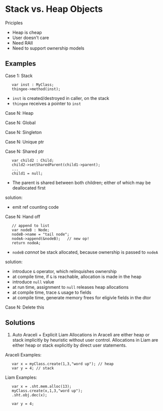 # Stack vs. Heap Objects

Priciples
- Heap is cheap
- User doesn't care
- Need RAII
- Need to support ownership models

## Examples

Case 1: Stack
```
   var inst : MyClass;
   thingee->method(inst);
```
- `inst` is created/destroyed in caller, on the stack
- `thingee` receives a pointer to `inst`

Case N: Heap

Case N: Global

Case N: Singleton

Case N: Unique ptr

Case N: Shared ptr
```
   var child2 : Child;
   child2->setSharedParent(child1->parent);
   ...
   child1 = null;
```
- The parent is shared between both children; either of which may be deallocated first

solution:
- emit ref counting code

Case N: Hand off
```
   // append to list
   var nodeB : Node;
   nodeB->name = "tail node";
   nodeA->append(&nodeB);   // new op!
   return nodeA;
```
- `nodeB` _cannot_ be stack allocated, because ownership is passed to `nodeA`

solution:
- introduce `&` operator, which relinquishes ownership
- at compile time, if `&` is reachable, allocation is made in the heap
- introduce `null` value
- at run time, assignment to `null` releases heap allocations
- at compile time, trace `&` usage to fields
- at compile time, generate memory frees for eligivle fields in the dtor

Case N: Delete this

## Solutions

1. Auto Araceli + Explicit Liam
Allocations in Araceli are either heap or stack implicitly by heuristic without user control.  Allocations in Liam are either heap or stack explicitly by direct user statements.

Araceli Examples:
```
   var x = myClass.create(1,3,"word up"); // heap
   var y = 4; // stack
```

Liam Examples:
```
   var x = .sht.mem.alloc(13);
   myClass.create(x,1,3,"word up");
   .sht.obj.dec(x);

   var y = 4;
```
